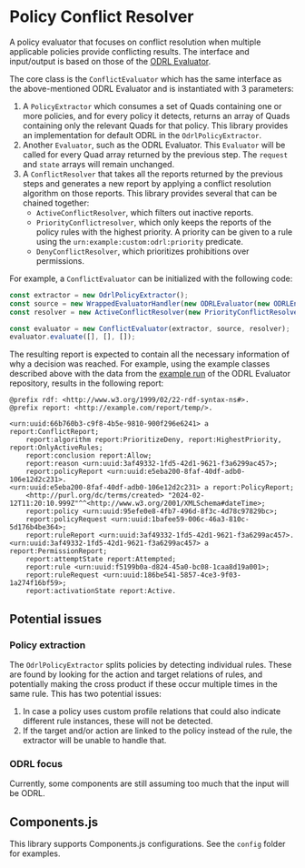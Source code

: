 # Policy Conflict Resolver

A policy evaluator that focuses on conflict resolution when multiple applicable policies provide conflicting results.
The interface and input/output is based on those of the [ODRL Evaluator](https://github.com/SolidLabResearch/ODRL-Evaluator).

The core class is the `ConflictEvaluator` which has the same interface as the above-mentioned ODRL Evaluator
and is instantiated with 3 parameters:

1. A `PolicyExtractor` which consumes a set of Quads containing one or more policies,
   and for every policy it detects, returns an array of Quads containing only the relevant Quads for that policy.
   This library provides an implementation for default ODRL in the `OdrlPolicyExtractor`.
2. Another `Evaluator`, such as the ODRL Evaluator.
   This `Evaluator` will be called for every Quad array returned by the previous step.
   The `request` and `state` arrays will remain unchanged.
3. A `ConflictResolver` that takes all the reports returned by the previous steps
   and generates a new report by applying a conflict resolution algorithm on those reports.
   This library provides several that can be chained together:
   * `ActiveConflictResolver`, which filters out inactive reports.
   * `PriorityConflictresolver`, which only keeps the reports of the policy rules with the highest priority.
     A priority can be given to a rule using the `urn:example:custom:odrl:priority` predicate.
   * `DenyConflictResolver`, which prioritizes prohibitions over permissions.

For example, a `ConflictEvaluator` can be initialized with the following code:

```ts
const extractor = new OdrlPolicyExtractor();
const source = new WrappedEvaluatorHandler(new ODRLEvaluator(new ODRLEngineMultipleSteps()));
const resolver = new ActiveConflictResolver(new PriorityConflictResolver(new DenyConflictResolver()));

const evaluator = new ConflictEvaluator(extractor, source, resolver);
evaluator.evaluate([], [], []);
```

The resulting report is expected to contain all the necessary information of why a decision was reached.
For example, using the example classes described above with the data from
the [example run](https://github.com/SolidLabResearch/ODRL-Evaluator/blob/main/demo/test-n3-evaluator.ts)
of the ODRL Evaluator repository,
results in the following report:

```ttl
@prefix rdf: <http://www.w3.org/1999/02/22-rdf-syntax-ns#>.
@prefix report: <http://example.com/report/temp/>.

<urn:uuid:66b760b3-c9f8-4b5e-9810-900f296e6241> a report:ConflictReport;
    report:algorithm report:PrioritizeDeny, report:HighestPriority, report:OnlyActiveRules;
    report:conclusion report:Allow;
    report:reason <urn:uuid:3af49332-1fd5-42d1-9621-f3a6299ac457>;
    report:policyReport <urn:uuid:e5eba200-8faf-40df-adb0-106e12d2c231>.
<urn:uuid:e5eba200-8faf-40df-adb0-106e12d2c231> a report:PolicyReport;
    <http://purl.org/dc/terms/created> "2024-02-12T11:20:10.999Z"^^<http://www.w3.org/2001/XMLSchema#dateTime>;
    report:policy <urn:uuid:95efe0e8-4fb7-496d-8f3c-4d78c97829bc>;
    report:policyRequest <urn:uuid:1bafee59-006c-46a3-810c-5d176b4be364>;
    report:ruleReport <urn:uuid:3af49332-1fd5-42d1-9621-f3a6299ac457>.
<urn:uuid:3af49332-1fd5-42d1-9621-f3a6299ac457> a report:PermissionReport;
    report:attemptState report:Attempted;
    report:rule <urn:uuid:f5199b0a-d824-45a0-bc08-1caa8d19a001>;
    report:ruleRequest <urn:uuid:186be541-5857-4ce3-9f03-1a274f16bf59>;
    report:activationState report:Active.
```

## Potential issues

### Policy extraction

The `OdrlPolicyExtractor` splits policies by detecting individual rules.
These are found by looking for the action and target relations of rules,
and potentially making the cross product if these occur multiple times in the same rule.
This has two potential issues:

1. In case a policy uses custom profile relations that could also indicate different rule instances, these will not be detected.
2. If the target and/or action are linked to the policy instead of the rule, the extractor will be unable to handle that.

### ODRL focus

Currently, some components are still assuming too much that the input will be ODRL.

## Components.js

This library supports Components.js configurations. See the `config` folder for examples.
